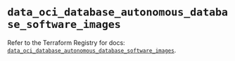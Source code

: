 # `data_oci_database_autonomous_database_software_images`

Refer to the Terraform Registry for docs: [`data_oci_database_autonomous_database_software_images`](https://registry.terraform.io/providers/oracle/oci/7.19.0/docs/data-sources/database_autonomous_database_software_images).
